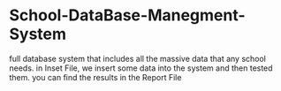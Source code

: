 # School-DataBase-Manegment-System
full database system that includes all the massive data that any school needs.
in Inset File, we insert some data into the system and then tested them. you can find the results in the Report File
